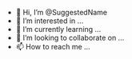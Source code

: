 - 👋 Hi, I’m @SuggestedName
- 👀 I’m interested in ...
- 🌱 I’m currently learning ...
- 💞️ I’m looking to collaborate on ...
- 📫 How to reach me ...

<!---
SuggestedName/SuggestedName is a ✨ special ✨ repository because its `README.md` (this file) appears on your GitHub profile.
You can click the Preview link to take a look at your changes.
--->
